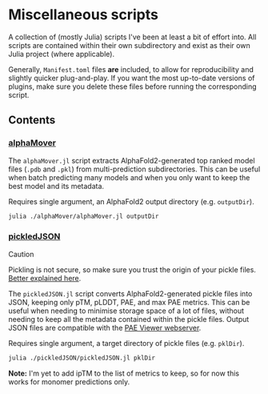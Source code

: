 # Miscellaneous scripts
A collection of (mostly Julia) scripts I've been at least a bit of effort into. All scripts are contained within their own subdirectory and exist as their own Julia project (where applicable).

Generally, `Manifest.toml` files **are** included, to allow for reproducibility and slightly quicker plug-and-play. If you want the most up-to-date versions of plugins, make sure you delete these files before running the corresponding script.
## Contents
### [alphaMover](alphaMover/)
The `alphaMover.jl` script extracts AlphaFold2-generated top ranked model files (`.pdb` and `.pkl`) from multi-prediction subdirectories. This can be useful when batch predicting many models and when you only want to keep the best model and its metadata.

Requires single argument, an AlphaFold2 output directory (e.g. `outputDir`).

```sh
julia ./alphaMover/alphaMover.jl outputDir
```

### [pickledJSON](pickledJSON/)

> [!CAUTION]
> Pickling is not secure, so make sure you trust the origin of your pickle files. [Better explained here](https://docs.python.org/3/library/pickle.html).

The `pickledJSON.jl` script converts AlphaFold2-generated pickle files into JSON, keeping only pTM, pLDDT, PAE, and max PAE metrics. This can be useful when needing to minimise storage space of a lot of files, without needing to keep all the metadata contained within the pickle files. Output JSON files are compatible with the [PAE Viewer webserver](https://pae-viewer.uni-goettingen.de/).

Requires single argument, a target directory of pickle files (e.g. `pklDir`).

```sh
julia ./pickledJSON/pickledJSON.jl pklDir
```

**Note:** I'm yet to add ipTM to the list of metrics to keep, so for now this works for monomer predictions only.

